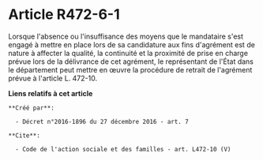 # Article R472-6-1

Lorsque l'absence ou l'insuffisance des moyens que le mandataire s'est engagé à mettre en place lors de sa candidature aux
fins d'agrément est de nature à affecter la qualité, la continuité et la proximité de prise en charge prévue lors de la
délivrance de cet agrément, le représentant de l'État dans le département peut mettre en œuvre la procédure de retrait de
l'agrément prévue à l'article L. 472-10.

**Liens relatifs à cet article**

	**Créé par**:

	  - Décret n°2016-1896 du 27 décembre 2016 - art. 7

	**Cite**:

	  - Code de l'action sociale et des familles - art. L472-10 (V)
